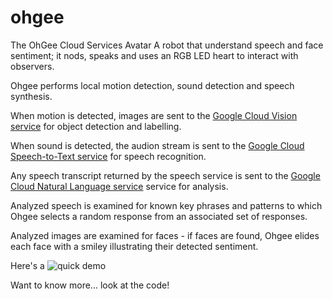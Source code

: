 # ohgee
The OhGee Cloud Services Avatar
A robot that understand speech and face sentiment; it nods, speaks and uses an RGB LED heart to interact with observers.

Ohgee performs local motion detection, sound detection and speech synthesis.

When motion is detected, images are sent to the [Google Cloud Vision service](https://cloud.google.com/vision/) for object detection and labelling.

When sound is detected, the audion stream is sent to the [Google Cloud Speech-to-Text service](https://cloud.google.com/speech-to-text/) for speech recognition.

Any speech transcript returned by the speech service is sent to the [Google Cloud Natural Language service](https://cloud.google.com/natural-language/) service for analysis.

Analyzed speech is examined for known key phrases and patterns to which Ohgee selects a random response from an associated set of responses.

Analyzed images are examined for faces - if faces are found, Ohgee elides each face with a smiley illustrating their detected sentiment.

Here's a ![quick demo](https://photos.app.goo.gl/vuvbeiLZ1jtlUJki1?raw=true "Demo")

Want to know more... look at the code!
